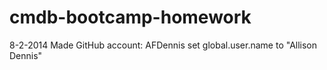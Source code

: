 cmdb-bootcamp-homework
======================
8-2-2014
Made GitHub account: AFDennis
set global.user.name to "Allison Dennis"